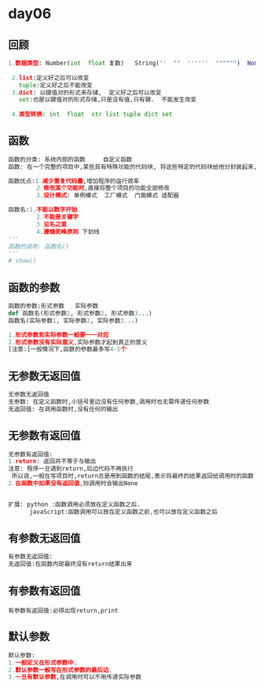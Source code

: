 # day06

## 回顾

```python
1.数据类型: Number(int  float 复数)   String(''  ""  ''''''  """""")  None(None)  boolean(True False)   list([])   tuple(())  dict({键1:值1})  set({键1,键2})
  
 2.list:定义好之后可以改变
   tuple:定义好之后不能改变
 3.dict: 以键值对的形式来存储,  定义好之后可以改变
   set:也是以键值对的形式存储,只是没有值,只有键.  不能发生改变
      
 4.类型转换: int  float  str list tuple dict set 
```

## 函数

```python
函数的分类: 系统内部的函数     自定义函数
函数: 在一个完整的项目中,某些具有特殊功能的代码块, 将这些特定的代码块给他分封装起来,这个封装起来的代码块就是函数

函数优点:1.减少重复代码量,增加程序的运行效率
        2.修改某个功能时,直接将整个项目的功能全部修改
        3.设计模式: 单例模式  工厂模式  门面模式 适配器

函数名:1.不能以数字开始
        2.不能是关键字
        3.见名之意
        4.遵循驼峰原则 下划线
'''
函数的调用: 函数名()
'''
# show()
```

## 函数的参数

```python
函数的参数:形式参数   实际参数
def 函数名(形式参数1, 形式参数2, 形式参数3...)
函数名(实际参数1, 实际参数2, 实际参数3...)

1.形式参数和实际参数一般要一一对应
2.形式参数没有实际意义,实际参数才起到真正的意义
[注意:]一般情况下,函数的参数最多写4-5个
```

## 无参数无返回值

```python
无参数无返回值
无参数: 在定义函数时,小括号里边没有任何参数,调用时也无需传递任何参数
无返回值: 在调用函数时,没有任何的输出
```



## 无参数有返回值

```python
无参数有返回值:
1.return: 返回并不等于与输出
注意: 程序一旦遇到return,后边代码不再执行
 所以说,一般在写项目时,return总是用到函数的结尾,表示将最终的结果返回给调用时的函数
2.在函数中如果没有返回值,则调用时会输出None


扩展: python :函数调用必须放在定义函数之后.
      javaScript:函数调用可以放在定义函数之前,也可以放在定义函数之后
```



## 有参数无返回值

```python
有参数无返回值:
无返回值:在函数内部最终没有return结果出来
```



## 有参数有返回值

```
有参数有返回值:必得出现return,print
```

## 默认参数

```python
默认参数:
1.一般定义在形式参数中.
2.默认参数一般写在形式参数的最后边.
3.一旦有默认参数,在调用时可以不用传递实际参数
```

